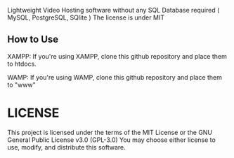 Lightweight Video Hosting software without any SQL Database required ( MySQL, PostgreSQL, SQlite ) 
The license is under
MIT
## How to Use
XAMPP:
If you're using XAMPP, clone this github repository and place them to htdocs.

WAMP:
If you're using WAMP, clone this github repository and place them to "www"

# LICENSE
This project is licensed under the terms of the MIT License or the GNU General Public License v3.0 (GPL-3.0)
You may choose either license to use, modify, and distribute this software.

